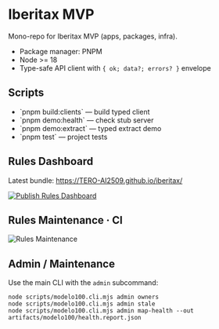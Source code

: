 # Iberitax MVP

Mono-repo for Iberitax MVP (apps, packages, infra).
- Package manager: PNPM
- Node >= 18
- Type-safe API client with `{ ok; data?; errors? }` envelope

## Scripts
- \`pnpm build:clients\` — build typed client
- \`pnpm demo:health\` — check stub server
- \`pnpm demo:extract\` — typed extract demo
- \`pnpm test\` — project tests

## Rules Dashboard

Latest bundle: https://TERO-AI2509.github.io/iberitax/

[![Publish Rules Dashboard](https://github.com/TERO-AI2509/iberitax/actions/workflows/publish-rules-bundle.yml/badge.svg)](https://github.com/TERO-AI2509/iberitax/actions/workflows/publish-rules-bundle.yml)

## Rules Maintenance · CI

![Rules Maintenance](https://github.com/TERO-AI2509/iberitax/actions/workflows/rules-maintenance.yml/badge.svg)


## Admin / Maintenance

Use the main CLI with the `admin` subcommand:

```
node scripts/modelo100.cli.mjs admin owners
node scripts/modelo100.cli.mjs admin stale
node scripts/modelo100.cli.mjs admin map-health --out artifacts/modelo100/health.report.json
```
